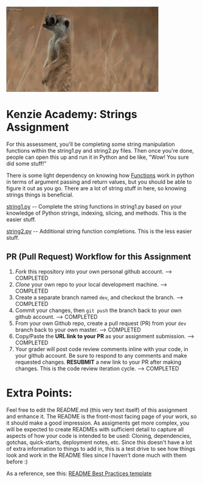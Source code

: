 ![Logo of the project](tenor.gif)
# Kenzie Academy: Strings Assignment
For this assessment, you'll be completing some string manipulation functions within the string1.py and string2.py files. Then once you're done, people can open this up and run it in Python and be like, "Wow! You sure did some stuff!" 

There is some light dependency on knowing how [Functions](https://docs.python.org/2/tutorial/controlflow.html#defining-functions) work in python in terms of argument passing and return values, but you should be able to figure it out as you go. There are a lot of string stuff in here, so knowing strings things is beneficial. 

[string1.py](./string1.py) -- Complete the string functions in string1.py based on your knowledge of Python strings, indexing, slicing, and methods. This is the easier stuff.

[string2.py](./string2.py) -- Additional string function completions. This is the less easier stuff.

## PR (Pull Request) Workflow for this Assignment
1. *Fork* this repository into your own personal github account. --> COMPLETED
2. *Clone* your own repo to your local development machine. --> COMPLETED
3. Create a separate branch named `dev`, and checkout the branch. --> COMPLETED
5. Commit your changes, then `git push` the branch back to your own github account. --> COMPLETED
5. From your own Github repo, create a pull request (PR) from your `dev` branch back to your own master. --> COMPLETED
6. Copy/Paste the **URL link to your PR** as your assignment submission. --> COMPLETED
7. Your grader will post code review comments inline with your code, in your github account. Be sure to respond to any comments and make requested changes. **RESUBMIT** a new link to your PR after making changes. This is the code review iteration cycle. --> COMPLETED

# Extra Points:
Feel free to edit the README.md (this very text itself) of this assignment and enhance it. The README is the front-most facing page of your work, so it should make a good impression. As assigments get more complex, you will be expected to create READMEs with sufficient detail to capture all aspects of how your code is intended to be used: Cloning, dependencies, gotchas, quick-starts, deployment notes, etc. Since this doesn't have a lot of extra information to things to add in, this is a test drive to see how things look and work in the README files since I haven't done much with them before :)

As a reference, see this: [README Best Practices template](https://github.com/jehna/readme-best-practices/blob/master/README-default.md)